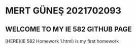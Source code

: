 # MERT GÜNEŞ 2021702093

## WELCOME TO MY IE 582 GITHUB PAGE

[HERE](IE 582 Homework 1.html) is my first homework
